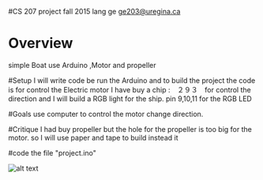 #CS 207 project
fall 2015
lang ge
ge203@uregina.ca

# Overview
simple Boat use Arduino ,Motor and propeller

#Setup
I will write code be run the Arduino and to build the project
the code is for control the Electric motor
I have buy a chip :　２９３　for control the direction
and I will build a RGB light for the ship.
pin 9,10,11 for the RGB LED

#Goals
use computer to control the motor change direction.

#Critique
I had buy propeller
but the hole for the propeller is too big for the motor.
so I will use paper and tape to build instead it

#code
the file "project.ino"

![alt text](https://cloud.githubusercontent.com/assets/14878765/11329160/c1148056-915d-11e5-834a-e0d3e57b2147.jpg)
